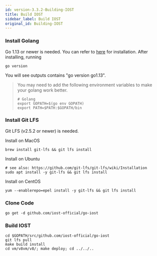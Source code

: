 ```yaml
---
id: version-3.3.2-Building-IOST
title: Build IOST
sidebar_label: Build IOST
original_id: Building-IOST
---
```

### Install Golang
Go 1.13 or newer is needed.
You can refer to [here](https://golang.org/doc/install) for installation. After installing, running
```
go version
```
You will see outputs contains "go version go1.13".

> You may need to add the following environment variables to make your golang work better.
> ```
> # Golang
> export GOPATH=$(go env GOPATH)
> export PATH=$PATH:$GOPATH/bin
> ```

### Install Git LFS
Git LFS (v2.5.2 or newer) is needed.

Install on MacOS
```
brew install git-lfs && git lfs install
```

Install on Ubuntu
```
# see also: https://github.com/git-lfs/git-lfs/wiki/Installation
sudo apt install -y git-lfs && git lfs install
```

Install on CentOS
```
yum --enablerepo=epel install -y git-lfs && git lfs install
```

### Clone Code

```
go get -d github.com/iost-official/go-iost
```

### Build IOST
```
cd $GOPATH/src/github.com/iost-official/go-iost
git lfs pull
make build install
cd vm/v8vm/v8/; make deploy; cd ../../..
```
